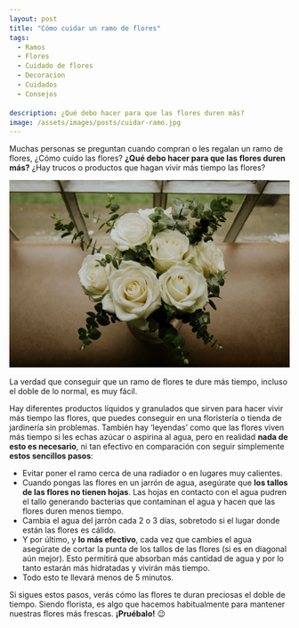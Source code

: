 ```yaml
---
layout: post
title: "Cómo cuidar un ramo de flores"
tags:
  - Ramos
  - Flores
  - Cuidado de flores
  - Decoracion
  - Cuidados
  - Consejos 

description: ¿Qué debo hacer para que las flores duren más?
image: /assets/images/posts/cuidar-ramo.jpg
---
```


Muchas personas se preguntan cuando compran o les regalan un ramo de flores, ¿Cómo cuido las flores? **¿Qué debo hacer para que las flores duren más?** ¿Hay trucos o productos que hagan vivir más tiempo las flores?

![Cuidar flores](/assets/images/posts/ramodeflores.jpg)


La verdad que conseguir que un ramo de flores te dure más tiempo, incluso el doble de lo normal, es muy fácil.

Hay diferentes productos líquidos y granulados que sirven para hacer vivir más tiempo las flores, que puedes conseguir en una floristería o tienda de jardinería sin problemas. También hay ‘leyendas’ como que las flores viven más tiempo si les echas azúcar o aspirina al agua, pero en realidad  **nada de esto es necesario**, ni tan efectivo en comparación con seguir simplemente **estos sencillos pasos**:

* Evitar poner el ramo cerca de una radiador o en lugares muy calientes.
* Cuando pongas las flores en un jarrón de agua, asegúrate que **los tallos de las flores no tienen hojas**. Las hojas en contacto con el agua pudren el tallo generando bacterias que contaminan el agua y hacen que las flores duren menos tiempo.
* Cambia el agua del jarrón cada 2 o 3 días, sobretodo si el lugar donde están las flores es cálido.
* Y por último, y **lo más efectivo**, cada vez que cambies el agua asegúrate de cortar la punta de los tallos de las flores (si es en diagonal aún mejor). Esto permitirá que absorban más cantidad de agua y por lo tanto estarán más hidratadas y vivirán más tiempo.
* Todo esto te llevará menos de 5 minutos.

Si sigues estos pasos, verás cómo las flores te duran preciosas el doble de tiempo. Siendo florista, es algo que hacemos habitualmente para mantener nuestras flores más frescas. **¡Pruébalo!** 😉
